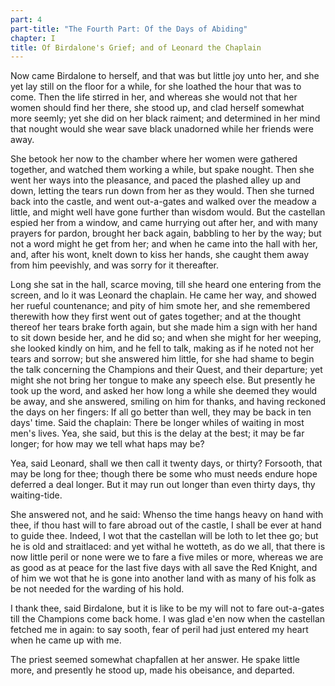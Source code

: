 ```yaml
---
part: 4
part-title: "The Fourth Part: Of the Days of Abiding"
chapter: I
title: Of Birdalone's Grief; and of Leonard the Chaplain
---
```


Now came Birdalone to herself, and that was but little joy unto her, and she yet lay still on the floor for a while, for she loathed the hour that was to come. Then the life stirred in her, and whereas she would not that her women should find her there, she stood up, and clad herself somewhat more seemly; yet she did on her black raiment; and determined in her mind that nought would she wear save black unadorned while her friends were away.

She betook her now to the chamber where her women were gathered together, and watched them working a while, but spake nought. Then she went her ways into the pleasance, and paced the plashed alley up and down, letting the tears run down from her as they would. Then she turned back into the castle, and went out-a-gates and walked over the meadow a little, and might well have gone further than wisdom would. But the castellan espied her from a window, and came hurrying out after her, and with many prayers for pardon, brought her back again, babbling to her by the way; but not a word might he get from her; and when he came into the hall with her, and, after his wont, knelt down to kiss her hands, she caught them away from him peevishly, and was sorry for it thereafter.

Long she sat in the hall, scarce moving, till she heard one entering from the screen, and lo it was Leonard the chaplain. He came her way, and showed her rueful countenance; and pity of him smote her, and she remembered therewith how they first went out of gates together; and at the thought thereof her tears brake forth again, but she made him a sign with her hand to sit down beside her, and he did so; and when she might for her weeping, she looked kindly on him, and he fell to talk, making as if he noted not her tears and sorrow; but she answered him little, for she had shame to begin the talk concerning the Champions and their Quest, and their departure; yet might she not bring her tongue to make any speech else. But presently he took up the word, and asked her how long a while she deemed they would be away, and she answered, smiling on him for thanks, and having reckoned the days on her fingers: If all go better than well, they may be back in ten days' time. Said the chaplain: There be longer whiles of waiting in most men's lives. Yea, she said, but this is the delay at the best; it may be far longer; for how may we tell what haps may be?

Yea, said Leonard, shall we then call it twenty days, or thirty? Forsooth, that may be long for thee; though there be some who must needs endure hope deferred a deal longer. But it may run out longer than even thirty days, thy waiting-tide.

She answered not, and he said: Whenso the time hangs heavy on hand with thee, if thou hast will to fare abroad out of the castle, I shall be ever at hand to guide thee. Indeed, I wot that the castellan will be loth to let thee go; but he is old and straitlaced: and yet withal he wotteth, as do we all, that there is now little peril or none were we to fare a five miles or more, whereas we are as good as at peace for the last five days with all save the Red Knight, and of him we wot that he is gone into another land with as many of his folk as be not needed for the warding of his hold.

I thank thee, said Birdalone, but it is like to be my will not to fare out-a-gates till the Champions come back home. I was glad e'en now when the castellan fetched me in again: to say sooth, fear of peril had just entered my heart when he came up with me.

The priest seemed somewhat chapfallen at her answer. He spake little more, and presently he stood up, made his obeisance, and departed.
